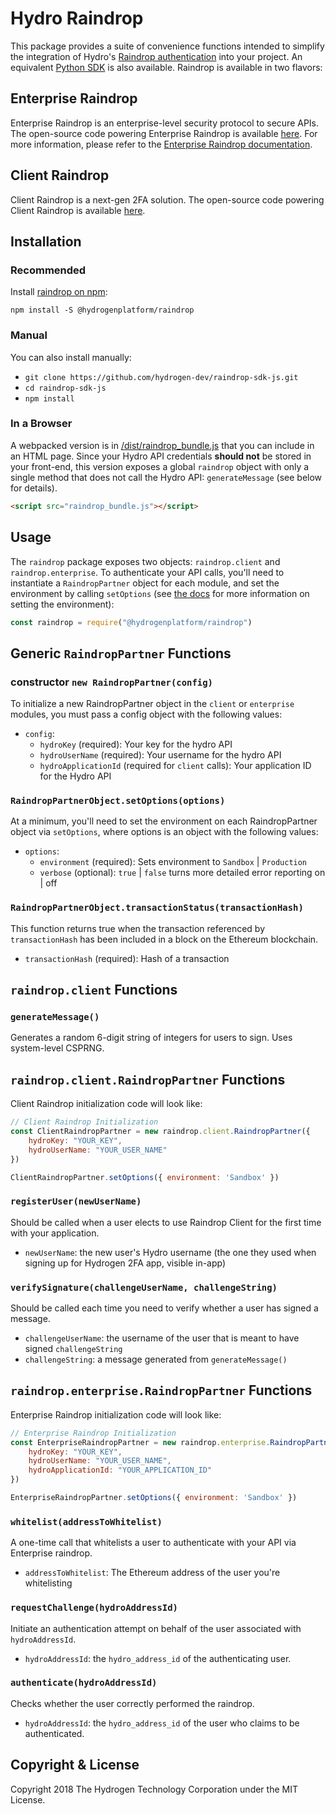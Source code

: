 # Hydro Raindrop
This package provides a suite of convenience functions intended to simplify the integration of Hydro's [Raindrop authentication](https://www.hydrogenplatform.com/hydro) into your project. An equivalent [Python SDK](https://github.com/hydrogen-dev/raindrop-sdk-python) is also available. Raindrop is available in two flavors:


## Enterprise Raindrop
Enterprise Raindrop is an enterprise-level security protocol to secure APIs. The open-source code powering Enterprise Raindrop is available [here](https://github.com/hydrogen-dev/smart-contracts/tree/master/hydro-token-and-raindrop-enterprise). For more information, please refer to the [Enterprise Raindrop documentation](https://www.hydrogenplatform.com/docs/hydro/v1/#Raindrop).


## Client Raindrop
Client Raindrop is a next-gen 2FA solution. The open-source code powering Client Raindrop is available [here](https://github.com/hydrogen-dev/smart-contracts/tree/master/raindrop-client).


## Installation
### Recommended
Install [raindrop on npm](https://www.npmjs.com/package/@hydrogenplatform/raindrop):
```shell
npm install -S @hydrogenplatform/raindrop
```

### Manual
You can also install manually:
- `git clone https://github.com/hydrogen-dev/raindrop-sdk-js.git`
- `cd raindrop-sdk-js`
- `npm install`

### In a Browser
A webpacked version is in [/dist/raindrop_bundle.js](./dist/raindrop_bundle.js) that you can include in an HTML page. Since your Hydro API credentials **should not** be stored in your front-end, this version exposes a global `raindrop` object with only a single method that does not call the Hydro API: `generateMessage` (see below for details).

```html
<script src="raindrop_bundle.js"></script>
```


## Usage
The `raindrop` package exposes two objects: `raindrop.client` and `raindrop.enterprise`. To authenticate your API calls, you'll need to instantiate a `RaindropPartner` object for each module, and set the environment by calling `setOptions` (see [the docs](https://www.hydrogenplatform.com/docs/hydro/v1/#Testnet) for more information on setting the environment):

```javascript
const raindrop = require("@hydrogenplatform/raindrop")
```

## Generic `RaindropPartner` Functions
### constructor `new RaindropPartner(config)`
To initialize a new RaindropPartner object in the `client` or `enterprise` modules, you must pass a config object with the following values:
- `config`:
  - `hydroKey` (required): Your key for the hydro API
  - `hydroUserName` (required): Your username for the hydro API
  - `hydroApplicationId` (required for `client` calls): Your application ID for the Hydro API

### `RaindropPartnerObject.setOptions(options)`
At a minimum, you'll need to set the environment on each RaindropPartner object via `setOptions`, where options is an object with the following values:
- `options`:
  - `environment` (required): Sets environment to `Sandbox` | `Production`
  - `verbose` (optional): `true` | `false` turns more detailed error reporting on | off

### `RaindropPartnerObject.transactionStatus(transactionHash)`
This function returns true when the transaction referenced by `transactionHash` has been included in a block on the Ethereum blockchain.
- `transactionHash` (required): Hash of a transaction

## `raindrop.client` Functions

### `generateMessage()`
Generates a random 6-digit string of integers for users to sign. Uses system-level CSPRNG.

## `raindrop.client.RaindropPartner` Functions
Client Raindrop initialization code will look like:

```javascript
// Client Raindrop Initialization
const ClientRaindropPartner = new raindrop.client.RaindropPartner({
    hydroKey: "YOUR_KEY",
    hydroUserName: "YOUR_USER_NAME"
})

ClientRaindropPartner.setOptions({ environment: 'Sandbox' })
```

### `registerUser(newUserName)`
Should be called when a user elects to use Raindrop Client for the first time with your application.
- `newUserName`: the new user's Hydro username (the one they used when signing up for Hydrogen 2FA app, visible in-app)

### `verifySignature(challengeUserName, challengeString)`
Should be called each time you need to verify whether a user has signed a message.
- `challengeUserName`: the username of the user that is meant to have signed `challengeString`
- `challengeString`: a message generated from `generateMessage()`

## `raindrop.enterprise.RaindropPartner` Functions
Enterprise Raindrop initialization code will look like:

```javascript
// Enterprise Raindrop Initialization
const EnterpriseRaindropPartner = new raindrop.enterprise.RaindropPartner({
    hydroKey: "YOUR_KEY",
    hydroUserName: "YOUR_USER_NAME",
    hydroApplicationId: "YOUR_APPLICATION_ID"
})

EnterpriseRaindropPartner.setOptions({ environment: 'Sandbox' })
```

### `whitelist(addressToWhitelist)`
A one-time call that whitelists a user to authenticate with your API via Enterprise raindrop.
- `addressToWhitelist`: The Ethereum address of the user you're whitelisting

### `requestChallenge(hydroAddressId)`
Initiate an authentication attempt on behalf of the user associated with `hydroAddressId`.
- `hydroAddressId`: the `hydro_address_id` of the authenticating user.

### `authenticate(hydroAddressId)`
Checks whether the user correctly performed the raindrop.
- `hydroAddressId`: the `hydro_address_id` of the user who claims to be authenticated.

## Copyright & License
Copyright 2018 The Hydrogen Technology Corporation under the MIT License.
